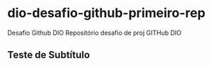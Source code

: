 # dio-desafio-github-primeiro-rep
Desafio Github DIO
Repositório desafio de proj GITHub DIO
## Teste de Subtítulo
